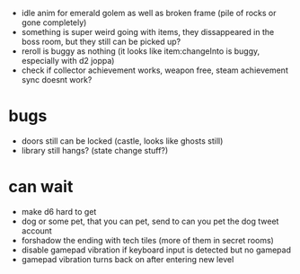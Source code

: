 * idle anim for emerald golem as well as broken frame (pile of rocks or gone completely)
* something is super weird going with items, they dissappeared in the boss room, but they still can be picked up?
* reroll is buggy as nothing (it looks like item:changeInto is buggy, especially with d2 joppa)
* check if collector achievement works, weapon free, steam achievement sync doesnt work?

# bugs

* doors still can be locked (castle, looks like ghosts still)
* library still hangs? (state change stuff?)

# can wait
 * make d6 hard to get
 * dog or some pet, that you can pet, send to can you pet the dog tweet account
 * forshadow the ending with tech tiles (more of them in secret rooms)
 * disable gamepad vibration if keyboard input is detected but no gamepad
 * gamepad vibration turns back on after entering new level